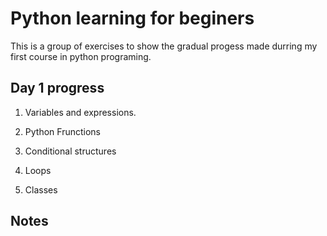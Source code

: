 # Python learning for beginers

This is a group of exercises to show the gradual progess made durring my first course in python programing.

## Day 1 progress

1) Variables and expressions.

2) Python Frunctions

3) Conditional structures

4) Loops

5) Classes

## Notes